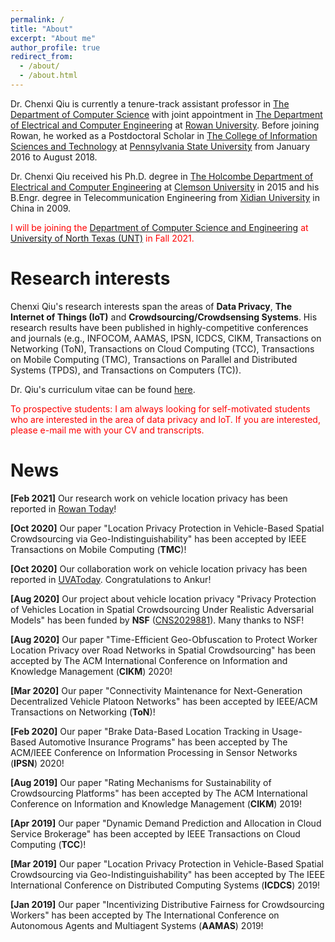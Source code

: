 ```yaml
---
permalink: /
title: "About"
excerpt: "About me"
author_profile: true
redirect_from: 
  - /about/
  - /about.html
---
```


Dr. Chenxi Qiu is currently a tenure-track assistant professor in [The Department of Computer Science](https://academics.rowan.edu/csm/departments/cs/index.html) with joint appointment in [The Department of Electrical and Computer Engineering](https://academics.rowan.edu/engineering/programs/electricalcomputer/index.html) at [Rowan University](https://www.rowan.edu/home/). Before joining Rowan, he worked as a Postdoctoral Scholar in [The College of Information Sciences and Technology](https://ist.psu.edu/) at [Pennsylvania State University](http://www.psu.edu/) from January 2016 to August 2018.

Dr. Chenxi Qiu received his Ph.D. degree in [The Holcombe Department of Electrical and Computer Engineering](http://www.clemson.edu/ces/departments/ece/) at [Clemson University](http://www.clemson.edu/) in 2015 and his B.Engr. degree in Telecommunication Engineering from [Xidian University](http://www.xidian.edu.cn/) in China in 2009.

<font color="red">I will be joining the [Department of Computer Science and Engineering](https://computerscience.engineering.unt.edu/) at [University of North Texas (UNT)](https://www.unt.edu/) in Fall 2021.</font>
<br />

Research interests
======
Chenxi Qiu's research interests span the areas of **Data Privacy**, **The Internet of Things (IoT)** and **Crowdsourcing/Crowdsensing Systems**. His research results have been published in highly-competitive conferences and journals (e.g., INFOCOM, AAMAS, IPSN, ICDCS, CIKM, Transactions on Networking (ToN), Transactions on Cloud Computing (TCC), Transactions on Mobile Computing (TMC), Transactions on Parallel and Distributed Systems (TPDS), and Transactions on Computers (TC)).

Dr. Qiu's curriculum vitae can be found [here](http://chenxiq1986.github.io/files/CV.pdf).

<font color="red">To prospective students: I am always looking for self-motivated students who are interested in the area of data privacy and IoT. If you are interested, please e-mail me with your CV and transcripts.</font>
<br />

News
======

**[Feb 2021]** Our research work on vehicle location privacy has been reported in [Rowan Today](https://today.rowan.edu/news/2021/02/protecting-app-based-worker-privacy.html)!

**[Oct 2020]** Our paper "Location Privacy Protection in Vehicle-Based Spatial Crowdsourcing via Geo-Indistinguishability" has been accepted by IEEE Transactions on Mobile Computing (**TMC**)!

**[Oct 2020]** Our collaboration work on vehicle location privacy has been reported in [UVAToday](https://news.virginia.edu/content/your-data-collected-constantly-graduate-student-wants-protect-you). Congratulations to Ankur! 

**[Aug 2020]** Our project about vehicle location privacy "Privacy Protection of Vehicles Location in Spatial Crowdsourcing Under Realistic Adversarial Models" has been funded by **NSF** ([CNS2029881](https://www.nsf.gov/awardsearch/showAward?AWD_ID=2029881&HistoricalAwards=false)). Many thanks to NSF!

**[Aug 2020]** Our paper "Time-Efficient Geo-Obfuscation to Protect Worker Location Privacy over Road Networks in Spatial Crowdsourcing" has been accepted by The ACM International Conference on Information and Knowledge Management (**CIKM**) 2020!

**[Mar 2020]** Our paper "Connectivity Maintenance for Next-Generation Decentralized Vehicle Platoon Networks" has been accepted by IEEE/ACM Transactions on Networking (**ToN**)!

**[Feb 2020]** Our paper "Brake Data-Based Location Tracking in Usage-Based Automotive Insurance Programs" has been accepted by The ACM/IEEE Conference on Information Processing in Sensor Networks (**IPSN**) 2020!

**[Aug 2019]** Our paper "Rating Mechanisms for Sustainability of Crowdsourcing Platforms" has been accepted by The ACM International Conference on Information and Knowledge Management (**CIKM**) 2019!

**[Apr 2019]** Our paper "Dynamic Demand Prediction and Allocation in Cloud Service Brokerage" has been accepted by IEEE Transactions on Cloud Computing (**TCC**)!

**[Mar 2019]** Our paper "Location Privacy Protection in Vehicle-Based Spatial Crowdsourcing via Geo-Indistinguishability" has been accepted by The IEEE International Conference on Distributed Computing Systems (**ICDCS**) 2019!

**[Jan 2019]** Our paper "Incentivizing Distributive Fairness for Crowdsourcing Workers" has been accepted by The International Conference on Autonomous Agents and Multiagent Systems (**AAMAS**) 2019!

